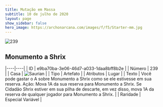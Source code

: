 ```yaml
---
title: Mutação em Massa
subtitle: 10 de julho de 2020
layout: page
show_sidebar: false
hero_image: https://archonarcana.com/images/f/f5/Starter-mm.jpg
---
```


![239](https://cdn.keyforgegame.com/media/card_front/pt/479_239_JWJ44H36M6FG_pt.png)

## Monumento a Shrix

|----|----|
| ID | e9ba70ba-3e06-46d7-a033-1daa8bff8b2e |
| Número | 239 |
| Casa | ![Saurian](https://archonarcana.com/images/thumb/9/9e/Saurian_P.png/22px-Saurian_P.png "Sauro") |
| Tipo | Artefato |
| Atributos | Lugar |
| Texto | Você pode gastar o A sobre Monumento a Shrix como se ele estivesse em sua reserva. Ação: Mova 1A da sua reserva para Monumento a Shrix. Se Cidadão Shrix estiver em sua pilha de descarte, em vez disso,  mova 1A da reserva de qualquer jogador para Monumento a Shrix. |
| Raridade | Especial Variável |
